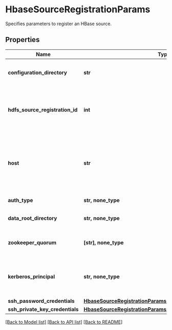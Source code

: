 # HbaseSourceRegistrationParams

Specifies parameters to register an HBase source.

## Properties
Name | Type | Description | Notes
------------ | ------------- | ------------- | -------------
**configuration_directory** | **str** | The directory containing the hbase-site.xml. | 
**hdfs_source_registration_id** | **int** | Protection Source registration id of the HDFS on which this HBase is running. | 
**host** | **str** | IP or hostname of any host from which the HBase configuration file hbase-site.xml can be read. | 
**auth_type** | **str, none_type** | Authentication type. | [optional] [readonly] 
**data_root_directory** | **str, none_type** | The &#39;Data root directory&#39; for this HBase. | [optional] [readonly] 
**zookeeper_quorum** | **[str], none_type** | The &#39;Zookeeper Quorum&#39; for this HBase. | [optional] [readonly] 
**kerberos_principal** | **str, none_type** | The kerberos principal to be used to connect to this Hbase source. | [optional] 
**ssh_password_credentials** | [**HbaseSourceRegistrationParamsAllOfSshPasswordCredentials**](HbaseSourceRegistrationParamsAllOfSshPasswordCredentials.md) |  | [optional] 
**ssh_private_key_credentials** | [**HbaseSourceRegistrationParamsAllOfSshPrivateKeyCredentials**](HbaseSourceRegistrationParamsAllOfSshPrivateKeyCredentials.md) |  | [optional] 

[[Back to Model list]](../README.md#documentation-for-models) [[Back to API list]](../README.md#documentation-for-api-endpoints) [[Back to README]](../README.md)


